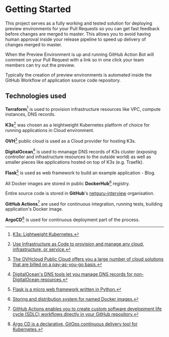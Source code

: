 Getting Started
===============

This project serves as a fully working and tested solution for deploying
preview environments for your Pull Requests so you can get fast feedback
before changes are merged to master. This allows you to avoid having
human approval inside your release pipeline to speed up delivery of
changes merged to master.

When the Preview Environment is up and running GitHub Action Bot will
comment on your Pull Request with a link so in one click your team
members can try out the preview.

Typically the creation of preview environments is automated inside the
GitHub Workflow of application source code repository.

Technologies used
-----------------

**Terraform**[^1] is used to provision infrastructure resources like
VPC, compute instances, DNS records.

**K3s**[^2] was chosen as a leightweight Kubernetes platform of choice
for running applications in Cloud environment.

**OVH**[^3] public cloud is used as a Cloud provider for hosting K3s.

**DigitalOcean**[^4] is used to mnanage DNS records of K3s cluster
(exposing controller and infrastructure resources to the outside world)
as well as smaller pieces like applications hosted on top of K3s
(e.g. Traefik).

**Flask**[^5] is used as web framework to build an example application -
Blog.

All Docker images are stored in public **DockerHub**[^6] registry.

Entire source code is stored in **GitHub**'s
[netguru-interview](https://github.com/netguru-interview) organisation.

**GitHub Actions**[^7] are used for continuous integration, running
tests, building application's Docker image.

**ArgoCD**[^8] is used for continuous deployment part of the process.

[^1]: [K3s: Lightweight Kubernetes.](https://k3s.io/)

[^2]: [Use Infrastructure as Code to provision and manage any cloud,
    infrastructure, or service.](https://www.terraform.io/)

[^3]: [The OVHcloud Public Cloud offers you a large number of cloud
    solutions that are billed on a pay-as-you-go
    basis.](https://www.ovhcloud.com/en/public-cloud/)

[^4]: [DigitalOcean's DNS tools let you manage DNS records for
    non-DigitalOcean
    resources.](https://www.digitalocean.com/docs/networking/dns/)

[^5]: [Flask is a micro web framework written in
    Python.](https://flask.palletsprojects.com/en/1.1.x/)

[^6]: [Storing and distribution system for named Docker
    images.](https://hub.docker.com/)

[^7]: [GitHub Actions enables you to create custom software development
    life cycle (SDLC) workflows directly in your GitHub
    repository.](https://docs.github.com/en/actions)

[^8]: [Argo CD is a declarative, GitOps continuous delivery tool for
    Kubernetes.](https://argoproj.github.io/argo-cd/)
